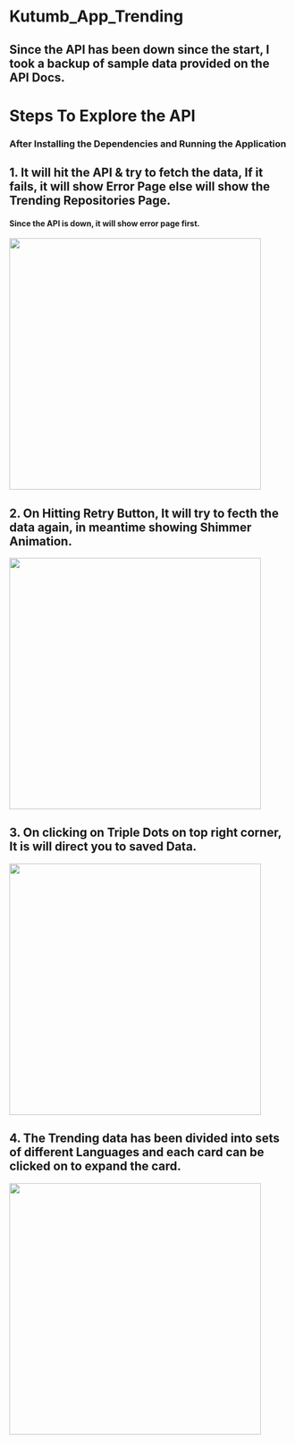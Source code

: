 # Kutumb_App_Trending

## Since the API has been down since the start, I took a backup of sample data provided on the API Docs.

# Steps To Explore the API
### After Installing the Dependencies and Running the Application
## 1. It will hit the API & try to fetch the data, If it fails, it will show Error Page else will show the Trending Repositories Page.
#### Since the API is down, it will show error page first.
<img src="https://user-images.githubusercontent.com/49186033/151165925-8530662b-0f25-4f9e-b82d-647ec03829db.png" width="450" /> 
<h2> 2. On Hitting Retry Button, It will try to fecth the data again, in meantime showing Shimmer Animation. </h2>
<img src="https://user-images.githubusercontent.com/49186033/151165946-ea74fe8c-7b6f-43db-bae0-342b0e9791e5.png" width="450" /> 
<h2> 3. On clicking on Triple Dots on top right corner, It is will direct you to saved Data. </h2>
<img src="https://user-images.githubusercontent.com/49186033/151165925-8530662b-0f25-4f9e-b82d-647ec03829db.png" width="450" /> 
<h2> 4. The Trending data has been divided into sets of different Languages and each card can be clicked on to expand the card. </h2>
<img src="https://user-images.githubusercontent.com/49186033/151165994-c6e3598d-e32d-46df-b77a-aebc7a7a2f3f.png" width="450" /> 
